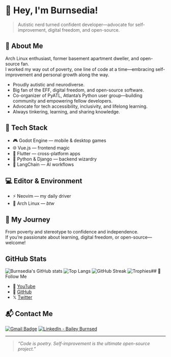# 👋 Hey, I'm Burnsedia!

> Autistic nerd turned confident developer—advocate for self-improvement, digital freedom, and open-source.

## 🧠 About Me

Arch Linux enthusiast, former basement apartment dweller, and open-source fan.  
I worked my way out of poverty, one line of code at a time—embracing self-improvement and personal growth along the way.

- Proudly autistic and neurodiverse.
- Big fan of the EFF, digital freedom, and open-source software.
- Co-organizer of PyATL, Atlanta’s Python user group—building community and empowering fellow developers.
- Advocate for tech accessibility, inclusivity, and lifelong learning.
- Always tinkering, learning, and sharing knowledge.

## 🚀 Tech Stack

- 🎮 Godot Engine — mobile & desktop games
- 🌐 Vue.js — frontend magic
- 📱 Flutter — cross-platform apps
- 🐍 Python & Django — backend wizardry
- 🧠 LangChain — AI workflows

## 💻 Editor & Environment

- ⚡ Neovim — my daily driver
- 🐧 Arch Linux — *btw*

## 🌟 My Journey

From poverty and stereotype to confidence and independence.  
If you’re passionate about learning, digital freedom, or open-source—welcome!

## GitHub Stats

![Burnsedia's GitHub stats](https://github-readme-states.vercel.app/api?username=Burnsedia&show_icons=true&theme=radical)
![Top Langs](https://github-readme-states.vercel.app/api/top-langs/?username=Burnsedia&layout=compact&theme=radical)
![GitHub Streak](https://streak-stats.demolab.com?user=Burnsedia&theme=radical)
![Trophies](https://github-profile-trophy.vercel.app/?username=Burnsedia&theme=radical)## 📡 Follow Me

- 🎥 [YouTube](https://www.youtube.com/channel/UC71vuzjHKhS4Wv4Px44FKjg)
- 🐙 [GitHub](https://github.com/Burnsedia)
- 𝕏 [Twitter](https://twitter.com/baileyburnsed)

## 📬 Contact Me

[![Gmail Badge](https://img.shields.io/badge/Gmail-D14836?style=for-the-badge&logo=gmail&logoColor=white)](mailto:mail@baileyburnsed.dev)
[![LinkedIn - Bailey Burnsed](https://img.shields.io/badge/LinkedIn-0077B5?style=for-the-badge&logo=linkedin&logoColor=white)](https://www.linkedin.com/in/bailey-burnsed-50051115a/)

---

> _“Code is poetry. Self-improvement is the ultimate open-source project.”_
